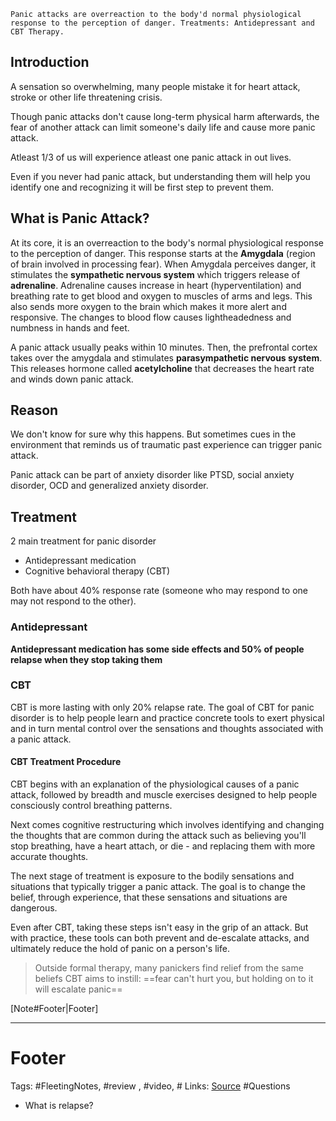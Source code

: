 `Panic attacks are overreaction to the body'd normal physiological response to the perception of danger. Treatments: Antidepressant and CBT Therapy. `

## Introduction
A sensation so overwhelming, many people mistake it for heart attack, stroke or other life threatening crisis. 

Though panic attacks don't cause long-term physical harm afterwards, the fear of another attack can limit someone's daily life and cause more panic attack.

Atleast 1/3 of us will experience atleast one panic attack in out lives. 

Even if you never had panic attack, but  understanding them will help you identify one  and recognizing it will be first step to prevent them.

## What is Panic Attack?
At its core, it is an overreaction to the body's  normal physiological response to the perception of danger. This response starts at the **Amygdala** (region of brain involved in processing fear). When Amygdala perceives danger, it stimulates the **sympathetic nervous system** which triggers release of **adrenaline**. Adrenaline causes increase  in heart (hyperventilation) and breathing rate to get blood and oxygen to muscles of arms and legs. This also sends more oxygen to the brain which makes it more alert and responsive. The changes to blood flow causes lightheadedness and numbness in hands and feet. 

A panic attack usually peaks within 10 minutes. Then, the prefrontal cortex takes over the amygdala and stimulates **parasympathetic nervous system**. This releases hormone called **acetylcholine** that decreases the heart rate and winds down panic attack. 

## Reason
We don't know for sure why this happens. But sometimes cues in the environment that reminds us of traumatic past experience can trigger panic attack. 

Panic attack can be part of anxiety disorder like PTSD, social anxiety disorder, OCD and generalized anxiety disorder. 

## Treatment
2 main treatment for panic disorder
- Antidepressant medication
- Cognitive behavioral therapy (CBT)

Both have about 40% response rate (someone who may respond to one may not respond to the other). 

### Antidepressant
**Antidepressant medication has some side effects and 50% of people relapse when they stop taking them** 

### CBT
CBT is more lasting with only 20% relapse rate. The goal of CBT for panic disorder is to help people learn and practice concrete tools to exert physical and in turn mental control over the sensations and thoughts associated with a panic attack. 

#### CBT Treatment Procedure
CBT begins with an explanation of the physiological causes of a panic attack, followed by breadth and muscle exercises designed to help people consciously control breathing patterns. 

Next comes cognitive restructuring which involves identifying and changing the thoughts that are common during the attack such as believing you'll stop breathing, have a heart attach, or die - and replacing them with more accurate thoughts.

The next stage of treatment is exposure to the bodily sensations and situations that typically trigger a panic attack. The goal is to change the belief, through experience, that these sensations and situations are dangerous. 

Even after CBT, taking these steps isn't easy in the grip of an attack. But with practice, these tools can both prevent and de-escalate attacks, and ultimately reduce the hold of panic on a person's life. 

> Outside formal  therapy, many panickers find relief from the same beliefs CBT aims to instill: ==fear can't hurt you, but holding on to it will escalate panic==


[Note#Footer|Footer]

---
# Footer
Tags: #FleetingNotes, #review , #video, #
Links: 
[Source](https://www.youtube.com/watch?edufilter=NULL&t=78s&v=IzFObkVRSV0&ab_channel=TED-Ed)
#Questions
- What is relapse?
<!--stackedit_data:
eyJoaXN0b3J5IjpbOTkxODg3NTksLTc0MDM5NTg3MiwtMTYxNT
UxMjI3XX0=
-->